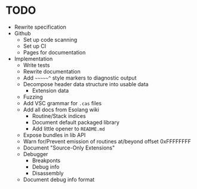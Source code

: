 # TODO

- Rewrite specification
- Github
  - Set up code scanning
  - Set up CI
  - Pages for documentation
- Implementation
  - Write tests
  - Rewrite documentation
  - Add `~~~~~^` style markers to diagnostic output
  - Decompose header data structure into usable data
    - Extension data
  - Fuzzing
  - Add VSC grammar for `.cas` files
  - Add all docs from Esolang wiki
    - Routine/Stack indices
    - Document default packaged library
    - Add little opener to `README.md`
  - Expose bundles in lib API
  - Warn for/Prevent emission of routines at/beyond offset 0xFFFFFFFF
  - Document "Source-Only Extensions"
  - Debugger
    - Breakponts
    - Debug info
    - Disassembly
  - Document debug info format
